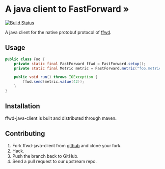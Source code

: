 # A java client to FastForward &#187;

[![Build Status](https://travis-ci.org/udoprog/ffwd-java-client.svg?branch=master)](https://travis-ci.org/udoprog/ffwd-java-client)

A java client for the native protobuf protocol of
[ffwd](https://github.com/spotify/ffwd).

## Usage

```java
public class Foo {
    private static final FastForward ffwd = FastForward.setup();
    private static final Metric metric = FastForward.metric("foo.metric").attribute("class", Foo.class.getCanonicalName());

    public void run() throws IOException {
        ffwd.send(metric.value(42));
    }
}
```

## Installation

ffwd-java-client is built and distributed through maven.

## Contributing

1. Fork ffwd-java-client from
   [github](https://github.com/udoprog/ffwd-java-client) and clone your fork.
2. Hack.
3. Push the branch back to GitHub.
4. Send a pull request to our upstream repo.
